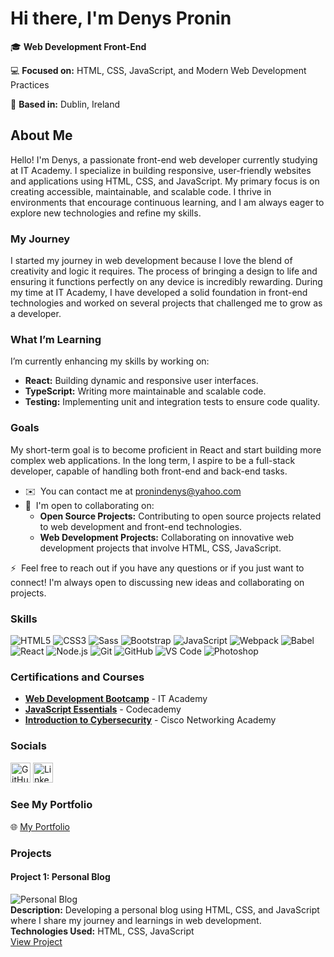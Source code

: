# Hi there, I'm Denys Pronin

🎓 **Web Development Front-End**  

💻 **Focused on:** HTML, CSS, JavaScript, and Modern Web Development Practices  

📍 **Based in:** Dublin, Ireland

## About Me

Hello! I'm Denys, a passionate front-end web developer currently studying at IT Academy. I specialize in building responsive, user-friendly websites and applications using HTML, CSS, and JavaScript. My primary focus is on creating accessible, maintainable, and scalable code. I thrive in environments that encourage continuous learning, and I am always eager to explore new technologies and refine my skills.


### My Journey

I started my journey in web development because I love the blend of creativity and logic it requires. The process of bringing a design to life and ensuring it functions perfectly on any device is incredibly rewarding. During my time at IT Academy, I have developed a solid foundation in front-end technologies and worked on several projects that challenged me to grow as a developer.

### What I’m Learning

I’m currently enhancing my skills by working on:
- **React:** Building dynamic and responsive user interfaces.
- **TypeScript:** Writing more maintainable and scalable code.
- **Testing:** Implementing unit and integration tests to ensure code quality.

### Goals

My short-term goal is to become proficient in React and start building more complex web applications. In the long term, I aspire to be a full-stack developer, capable of handling both front-end and back-end tasks.

* ✉️  You can contact me at [pronindenys@yahoo.com](mailto:pronindenys@yahoo.com)
* 🤝  I'm open to collaborating on:
  - **Open Source Projects:** Contributing to open source projects related to web development and front-end technologies.
  - **Web Development Projects:** Collaborating on innovative web development projects that involve HTML, CSS, JavaScript.

⚡  Feel free to reach out if you have any questions or if you just want to connect! I'm always open to discussing new ideas and collaborating on projects.

### Skills

![HTML5](https://img.shields.io/badge/HTML5-E34F26?style=for-the-badge&logo=html5&logoColor=white)
![CSS3](https://img.shields.io/badge/CSS3-1572B6?style=for-the-badge&logo=css3&logoColor=white)
![Sass](https://img.shields.io/badge/Sass-CC6699?style=for-the-badge&logo=sass&logoColor=white)
![Bootstrap](https://img.shields.io/badge/Bootstrap-563D7C?style=for-the-badge&logo=bootstrap&logoColor=white)
![JavaScript](https://img.shields.io/badge/JavaScript-F7DF1E?style=for-the-badge&logo=javascript&logoColor=black)
![Webpack](https://img.shields.io/badge/Webpack-8DD6F9?style=for-the-badge&logo=webpack&logoColor=black)
![Babel](https://img.shields.io/badge/Babel-F9DC3E?style=for-the-badge&logo=babel&logoColor=black)
![React](https://img.shields.io/badge/React-61DAFB?style=for-the-badge&logo=react&logoColor=black)
![Node.js](https://img.shields.io/badge/Node.js-339933?style=for-the-badge&logo=nodedotjs&logoColor=white)
![Git](https://img.shields.io/badge/Git-F05032?style=for-the-badge&logo=git&logoColor=white)
![GitHub](https://img.shields.io/badge/GitHub-181717?style=for-the-badge&logo=github&logoColor=white)
![VS Code](https://img.shields.io/badge/VS%20Code-007ACC?style=for-the-badge&logo=visual-studio-code&logoColor=white)
![Photoshop](https://img.shields.io/badge/Photoshop-31A8FF?style=for-the-badge&logo=adobe-photoshop&logoColor=white)



### Certifications and Courses

- **[Web Development Bootcamp](https://example.com)** - IT Academy
- **[JavaScript Essentials](https://www.codecademy.com/learn/javascript-essentials)** - Codecademy
- **[Introduction to Cybersecurity](https://www.netacad.com/courses/cybersecurity/introduction-cybersecurity)** - Cisco Networking Academy

### Socials

<p align="left">
<a href="https://github.com/ProninDenys" target="_blank" rel="noreferrer"><img src="https://raw.githubusercontent.com/danielcranney/readme-generator/main/public/icons/socials/github.svg" width="32" height="32" alt="GitHub" /></a>
<a href="https://www.linkedin.com/in/yourlinkedinprofile/" target="_blank" rel="noreferrer"><img src="https://raw.githubusercontent.com/danielcranney/readme-generator/main/public/icons/socials/linkedin.svg" width="32" height="32" alt="LinkedIn" /></a>


### See My Portfolio

🌐 [My Portfolio](http://your-portfolio-url.com)

### Projects

#### Project 1: Personal Blog
![Personal Blog](https://via.placeholder.com/400x300)  
**Description:** Developing a personal blog using HTML, CSS, and JavaScript where I share my journey and learnings in web development.  
**Technologies Used:** HTML, CSS, JavaScript  
[View Project](https://github.com/ProninDenys/personal-blog)
